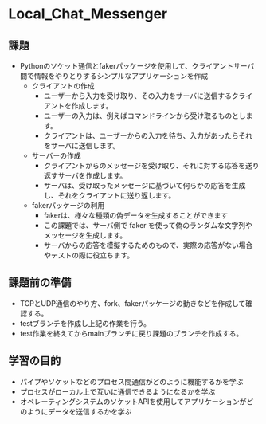 # Local_Chat_Messenger

## 課題
- Pythonのソケット通信とfakerパッケージを使用して、クライアントサーバ間で情報をやりとりするシンプルなアプリケーションを作成
  - クライアントの作成
    - ユーザーから入力を受け取り、その入力をサーバに送信するクライアントを作成します。
    - ユーザーの入力は、例えばコマンドラインから受け取るものとします。
    - クライアントは、ユーザーからの入力を待ち、入力があったらそれをサーバに送信します。
  - サーバーの作成
    - クライアントからのメッセージを受け取り、それに対する応答を送り返すサーバを作成します。
    - サーバは、受け取ったメッセージに基づいて何らかの応答を生成し、それをクライアントに送り返します。
  - fakerパッケージの利用
    - fakerは、様々な種類の偽データを生成することができます
    - この課題では、サーバ側で faker を使って偽のランダムな文字列やメッセージを生成します。
    - サーバからの応答を模擬するためのもので、実際の応答がない場合やテストの際に役立ちます。

## 課題前の準備
- TCPとUDP通信のやり方、fork、fakerパッケージの動きなどを作成して確認する。
- testブランチを作成し上記の作業を行う。
- test作業を終えてからmainブランチに戻り課題のブランチを作成する。

## 学習の目的
- パイプやソケットなどのプロセス間通信がどのように機能するかを学ぶ
- プロセスがローカル上で互いに通信できるようになるかを学ぶ
- オペレーティングシステムのソケットAPIを使用してアプリケーションがどのようにデータを送信するかを学ぶ
